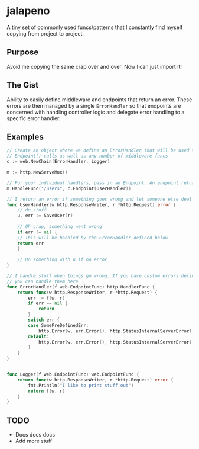 # jalapeno
A tiny set of commonly used funcs/patterns that I constantly find myself copying from project to project.

## Purpose
Avoid me copying the same crap over and over. Now I can just import it!

## The Gist
Ability to easily define middleware and endpoints that return an error. These errors are then managed by a single `ErrorHandler` so that endpoints are concerned with handling controller logic and delegate error handling to a specific error handler.

## Examples
```go
// Create an object where we define an ErrorHandler that will be used to handle all errors captured be all 
// Endpoint() calls as well as any number of middleware funcs
c := web.NewChain(ErrorHandler, Logger)

m := http.NewServeMux()

// For your individual handlers, pass in an Endpoint. An endpoint returns a HandlerFunc
m.HandleFunc("/users", c.Endpoint(UserHandler))

// I return an error if something goes wrong and let someone else deal with it
func UserHandler(w http.ResponseWriter, r *http.Request) error {
	// do stuff
	u, err := SaveUser(r)
	
	// Oh crap, something went wrong
	if err != nil {
	// This will be handled by the ErrorHandler defined below
	return err
	}
	
	// Do something with u if no error
}

// I handle stuff when things go wrong. If you have custom errors defined,
// you can handle them here
func ErrorHandler(f web.EndpointFunc) http.HandlerFunc {
	return func(w http.ResponseWriter, r *http.Request) {
		err := f(w, r)
		if err == nil {
			return
		}
		switch err {
		case SomePreDefinedErr:
		    http.Error(w, err.Error(), http.StatusInternalServerError)
		default:
			http.Error(w, err.Error(), http.StatusInternalServerError)
		}
	}
}


func Logger(f web.EndpointFunc) web.EndpointFunc {
	return func(w http.ResponseWriter, r *http.Request) error {
		fmt.Println("I like to print stuff out")
		return f(w, r)
	}
}
```

## TODO
- Docs docs docs
- Add more stuff
